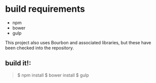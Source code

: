 # build requirements

* npm
* bower
* gulp

This project also uses Bourbon and associated libraries, but these have been checked into the repository.

## build it!:

>  $ npm install
>  $ bower install
>  $ gulp
